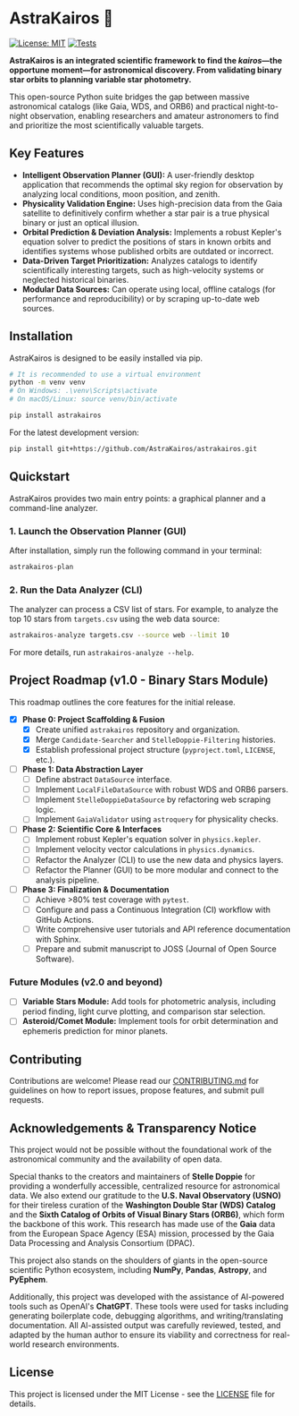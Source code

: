 # AstraKairos 🌠

<!-- [![PyPI version](https://badge.fury.io/py/astrakairos.svg)](https://badge.fury.io/py/astrakairos) --> <!-- Placeholder: Activate once published to PyPI -->
[![License: MIT](https://img.shields.io/badge/License-MIT-blue.svg)](https://opensource.org/licenses/MIT)
[![Tests](https://github.com/AstraKairos/astrakairos/actions/workflows/ci.yml/badge.svg)](https://github.com/AstraKairos/astrakairos/actions/workflows/ci.yml)

 **AstraKairos is an integrated scientific framework to find the *kairos*—the opportune moment—for astronomical discovery. From validating binary star orbits to planning variable star photometry.**

This open-source Python suite bridges the gap between massive astronomical catalogs (like Gaia, WDS, and ORB6) and practical night-to-night observation, enabling researchers and amateur astronomers to find and prioritize the most scientifically valuable targets.

## Key Features

- **Intelligent Observation Planner (GUI):** A user-friendly desktop application that recommends the optimal sky region for observation by analyzing local conditions, moon position, and zenith.
- **Physicality Validation Engine:** Uses high-precision data from the Gaia satellite to definitively confirm whether a star pair is a true physical binary or just an optical illusion.
- **Orbital Prediction & Deviation Analysis:** Implements a robust Kepler's equation solver to predict the positions of stars in known orbits and identifies systems whose published orbits are outdated or incorrect.
- **Data-Driven Target Prioritization:** Analyzes catalogs to identify scientifically interesting targets, such as high-velocity systems or neglected historical binaries.
- **Modular Data Sources:** Can operate using local, offline catalogs (for performance and reproducibility) or by scraping up-to-date web sources.

## Installation

AstraKairos is designed to be easily installed via pip.

```bash
# It is recommended to use a virtual environment
python -m venv venv
# On Windows: .\venv\Scripts\activate
# On macOS/Linux: source venv/bin/activate

pip install astrakairos
```

For the latest development version:

```bash
pip install git+https://github.com/AstraKairos/astrakairos.git
```

## Quickstart

AstraKairos provides two main entry points: a graphical planner and a command-line analyzer.

### 1. Launch the Observation Planner (GUI)

After installation, simply run the following command in your terminal:

```bash
astrakairos-plan
```

### 2. Run the Data Analyzer (CLI)

The analyzer can process a CSV list of stars. For example, to analyze the top 10 stars from `targets.csv` using the web data source:

```bash
astrakairos-analyze targets.csv --source web --limit 10
```

For more details, run `astrakairos-analyze --help`.

## Project Roadmap (v1.0 - Binary Stars Module)

This roadmap outlines the core features for the initial release.

- [x] **Phase 0: Project Scaffolding & Fusion**
  - [x] Create unified `astrakairos` repository and organization.
  - [x] Merge `Candidate-Searcher` and `StelleDoppie-Filtering` histories.
  - [x] Establish professional project structure (`pyproject.toml`, `LICENSE`, etc.).
- [ ] **Phase 1: Data Abstraction Layer**
  - [ ] Define abstract `DataSource` interface.
  - [ ] Implement `LocalFileDataSource` with robust WDS and ORB6 parsers.
  - [ ] Implement `StelleDoppieDataSource` by refactoring web scraping logic.
  - [ ] Implement `GaiaValidator` using `astroquery` for physicality checks.
- [ ] **Phase 2: Scientific Core & Interfaces**
  - [ ] Implement robust Kepler's equation solver in `physics.kepler`.
  - [ ] Implement velocity vector calculations in `physics.dynamics`.
  - [ ] Refactor the Analyzer (CLI) to use the new data and physics layers.
  - [ ] Refactor the Planner (GUI) to be more modular and connect to the analysis pipeline.
- [ ] **Phase 3: Finalization & Documentation**
  - [ ] Achieve >80% test coverage with `pytest`.
  - [ ] Configure and pass a Continuous Integration (CI) workflow with GitHub Actions.
  - [ ] Write comprehensive user tutorials and API reference documentation with Sphinx.
  - [ ] Prepare and submit manuscript to JOSS (Journal of Open Source Software).

### Future Modules (v2.0 and beyond)

- [ ] **Variable Stars Module:** Add tools for photometric analysis, including period finding, light curve plotting, and comparison star selection.
- [ ] **Asteroid/Comet Module:** Implement tools for orbit determination and ephemeris prediction for minor planets.

## Contributing

Contributions are welcome! Please read our [CONTRIBUTING.md](CONTRIBUTING.md) for guidelines on how to report issues, propose features, and submit pull requests.

## Acknowledgements & Transparency Notice

This project would not be possible without the foundational work of the astronomical community and the availability of open data.

Special thanks to the creators and maintainers of **Stelle Doppie** for providing a wonderfully accessible, centralized resource for astronomical data. We also extend our gratitude to the **U.S. Naval Observatory (USNO)** for their tireless curation of the **Washington Double Star (WDS) Catalog** and the **Sixth Catalog of Orbits of Visual Binary Stars (ORB6)**, which form the backbone of this work. This research has made use of the **Gaia** data from the European Space Agency (ESA) mission, processed by the Gaia Data Processing and Analysis Consortium (DPAC).

This project also stands on the shoulders of giants in the open-source scientific Python ecosystem, including **NumPy**, **Pandas**, **Astropy**, and **PyEphem**.

Additionally, this project was developed with the assistance of AI-powered tools such as OpenAI's **ChatGPT**. These tools were used for tasks including generating boilerplate code, debugging algorithms, and writing/translating documentation. All AI-assisted output was carefully reviewed, tested, and adapted by the human author to ensure its viability and correctness for real-world research environments.

## License

This project is licensed under the MIT License - see the [LICENSE](LICENSE) file for details.

